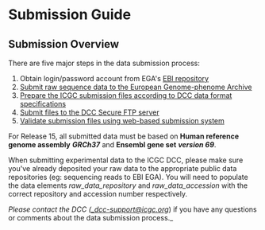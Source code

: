 # Submission Guide

## Submission Overview

There are five major steps in the data submission process:

1. Obtain login/password account from EGA's [EBI repository][1]
2. [Submit raw sequence data to the European Genome-phenome Archive][2]
3. [Prepare the ICGC submission files according to DCC data format specifications][3]
4. [Submit files to the DCC Secure FTP server][4]
5. [Validate submission files using web-based submission system][5]

For Release 15, all submitted data must be based on **Human reference genome assembly** **_GRCh37_** and **Ensembl gene set** **_version 69_**.

When submitting experimental data to the ICGC DCC, please make sure you've already deposited your raw data to the appropriate public data repositories (eg: sequencing reads to EBI EGA). You will need to populate the data elements _raw_data_repository_ and _raw_data_accession_ with the correct repository and accession number respectively.

_Please contact the DCC ([_dcc-support@icgc.org][6]_) if you have any questions or comments about the data submission process._

[1]: https://www.ebi.ac.uk/ega/
[2]: overview/submitting-raw-data-ega.md
[3]: overview/submission-file-format.md
[4]: overview/file-submission
[5]: overview/submission-validation
[6]: mailto:dcc-support@icgc.org
